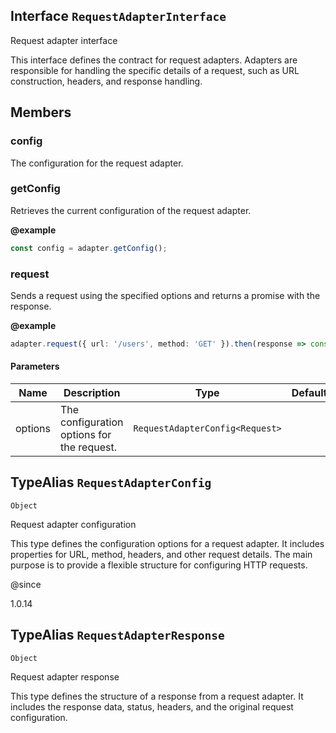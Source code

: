 ## Interface `RequestAdapterInterface`
Request adapter interface

This interface defines the contract for request adapters.
Adapters are responsible for handling the specific details of a request,
such as URL construction, headers, and response handling.


## Members

### config
The configuration for the request adapter.




### getConfig
Retrieves the current configuration of the request adapter.

**@example** 

```typescript
const config = adapter.getConfig();
```




### request
Sends a request using the specified options and returns a promise with the response.

**@example** 

```typescript
adapter.request({ url: '/users', method: 'GET' }).then(response => console.log(response));
```


#### Parameters
| Name | Description | Type | Default | Since |
|------|------|---------|-------|------------|
|  options  | The configuration options for the request. | `RequestAdapterConfig<Request>` |  |  |


## TypeAlias `RequestAdapterConfig`

`Object`

Request adapter configuration

This type defines the configuration options for a request adapter.
It includes properties for URL, method, headers, and other request details.
The main purpose is to provide a flexible structure for configuring HTTP requests.

@since 

1.0.14



## TypeAlias `RequestAdapterResponse`

`Object`

Request adapter response

This type defines the structure of a response from a request adapter.
It includes the response data, status, headers, and the original request configuration.


